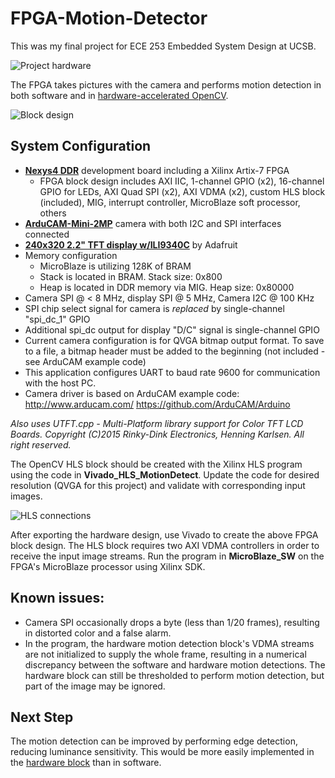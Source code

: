 # FPGA-Motion-Detector

This was my final project for ECE 253 Embedded System Design at UCSB.

![Project hardware](https://github.com/russellbarnes/FPGA-Motion-Detector/raw/master/project_hw.jpeg "Project hardware")

The FPGA takes pictures with the camera and performs motion detection in both software and in [hardware-accelerated OpenCV](http://www.wiki.xilinx.com/HLS+Video+Library).

![Block design](https://github.com/russellbarnes/FPGA-Motion-Detector/raw/master/block_design.png "Block design")

## System Configuration
- [__Nexys4 DDR__](http://store.digilentinc.com/nexys-4-ddr-artix-7-fpga-trainer-board-recommended-for-ece-curriculum/) development board including a Xilinx Artix-7 FPGA
	- FPGA block design includes AXI IIC, 1-channel GPIO (x2), 16-channel GPIO for LEDs, AXI Quad SPI (x2), AXI VDMA (x2), custom HLS block (included), MIG, interrupt controller, MicroBlaze soft processor, others
- [__ArduCAM-Mini-2MP__](http://www.arducam.com/arducam-mini-released/) camera with both I2C and SPI interfaces connected
- [__240x320 2.2" TFT display w/ILI9340C__](https://www.adafruit.com/product/1480) by Adafruit
- Memory configuration
	- MicroBlaze is utilizing 128K of BRAM
	- Stack is located in BRAM.  Stack size: 0x800
	- Heap is located in DDR memory via MIG.  Heap size: 0x80000
- Camera SPI @ < 8 MHz, display SPI @ 5 MHz, Camera I2C @ 100 KHz
- SPI chip select signal for camera is *replaced* by single-channel "spi_dc_1" GPIO
- Additional spi_dc output for display "D/C" signal is single-channel GPIO
- Current camera configuration is for QVGA bitmap output format.  To save to a file, a bitmap header must be added to the beginning (not included - see ArduCAM example code)
- This application configures UART to baud rate 9600 for communication with the host PC.
- Camera driver is based on ArduCAM example code:
	http://www.arducam.com/
	https://github.com/ArduCAM/Arduino

_Also uses UTFT.cpp - Multi-Platform library support for Color TFT LCD Boards.  Copyright (C)2015 Rinky-Dink Electronics, Henning Karlsen. All right reserved._

The OpenCV HLS block should be created with the Xilinx HLS program using the code in __Vivado_HLS_MotionDetect__.  Update the code for desired resolution (QVGA for this project) and validate with corresponding input images.  

![HLS connections](https://github.com/russellbarnes/FPGA-Motion-Detector/raw/master/HLS_IP_block.png "HLS connections")

After exporting the hardware design, use Vivado to create the above FPGA block design.  The HLS block requires two AXI VDMA controllers in order to receive the input image streams.  Run the program in __MicroBlaze_SW__ on the FPGA's MicroBlaze processor using Xilinx SDK.

## Known issues:
- Camera SPI occasionally drops a byte (less than 1/20 frames), resulting in distorted color and a false alarm.
- In the program, the hardware motion detection block's VDMA streams are not initialized to supply the whole frame, resulting in a numerical discrepancy between the software and hardware motion detections.  The hardware block can still be thresholded to perform motion detection, but part of the image may be ignored.

## Next Step
The motion detection can be improved by performing edge detection, reducing luminance sensitivity.  This would be more easily implemented in the [hardware block](https://github.com/Xilinx/HLx_Examples/tree/master/Vision/video_edge) than in software.
